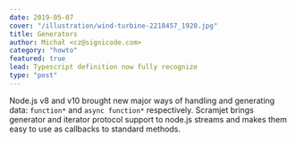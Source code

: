 ```yaml
---
date: 2019-05-07
cover: "/illustration/wind-turbine-2218457_1920.jpg"
title: Generators
author: Michał <cz@signicode.com>
category: "howto"
featured: true
lead: Typescript definition now fully recognize
type: "post"
---
```


Node.js v8 and v10 brought new major ways of handling and generating data: `function*` and `async function*` respectively. Scramjet brings generator and iterator protocol support to node.js streams and makes them easy to use as callbacks to standard methods.

